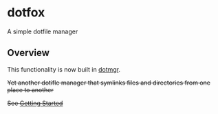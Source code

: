 # dotfox

A simple dotfile manager

## Overview

This functionality is now built in [dotmgr](https://github.com/hyperupcall/dotmgr).

~~Yet another dotifle manager that symlinks files and directories from one place to another~~

~~See [Getting Started](./docs/getting-started.md)~~
